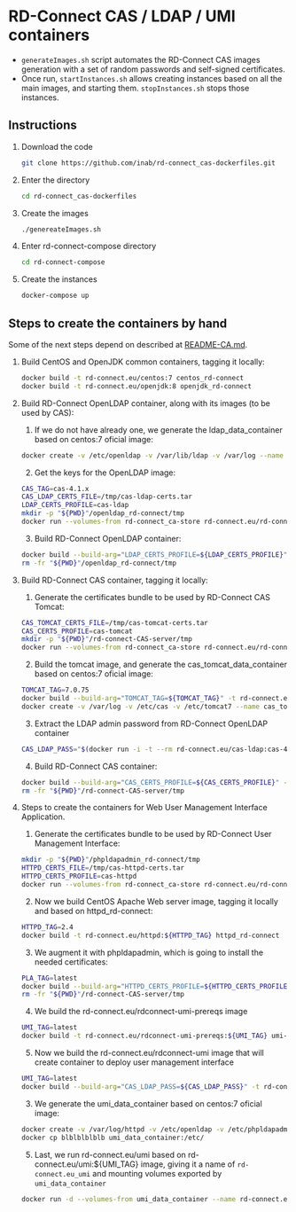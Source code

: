RD-Connect CAS / LDAP / UMI containers
==================================

* `generateImages.sh` script automates the RD-Connect CAS images generation with a set of random passwords and self-signed certificates.
* Once run, `startInstances.sh` allows creating instances based on all the main images, and starting them. `stopInstances.sh` stops those instances.

Instructions
----------------------------------

1. Download the code

	```bash
	git clone https://github.com/inab/rd-connect_cas-dockerfiles.git
	```
2. Enter the directory

  	```bash
  	cd rd-connect_cas-dockerfiles
  	```
3. Create the images
  
  	```bash
  	./genereateImages.sh
  	```
4. Enter rd-connect-compose directory
  	
	```bash
  	cd rd-connect-compose
  	```
5. Create the instances
  	
	```bash
  	docker-compose up
  	```


Steps to create the containers by hand
----------------------------------

Some of the next steps depend on described at [README-CA.md](README-CA.md).


1. Build CentOS and OpenJDK common containers, tagging it locally:

	```bash
	docker build -t rd-connect.eu/centos:7 centos_rd-connect
	docker build -t rd-connect.eu/openjdk:8 openjdk_rd-connect
	```
2. Build RD-Connect OpenLDAP container, along with its images (to be used by CAS):

	1. If we do not have already one, we generate the ldap_data_container based on centos:7 oficial image:
	
	```bash
	docker create -v /etc/openldap -v /var/lib/ldap -v /var/log --name ldap_data_container centos:7 /bin/true
	```
	
	2. Get the keys for the OpenLDAP image:
	
	```bash
	CAS_TAG=cas-4.1.x
	CAS_LDAP_CERTS_FILE=/tmp/cas-ldap-certs.tar
	LDAP_CERTS_PROFILE=cas-ldap
	mkdir -p "${PWD}"/openldap_rd-connect/tmp
	docker run --volumes-from rd-connect_ca-store rd-connect.eu/rd-connect_ca "${LDAP_CERTS_PROFILE}" > "${PWD}"/openldap_rd-connect/"${CAS_LDAP_CERTS_FILE}"
	```
	
	3. Build RD-Connect OpenLDAP container:
	
	```bash
	docker build --build-arg="LDAP_CERTS_PROFILE=${LDAP_CERTS_PROFILE}" --build-arg="CAS_LDAP_CERTS_FILE=${CAS_LDAP_CERTS_FILE}" -t rd-connect.eu/cas-ldap:${CAS_TAG} openldap_rd-connect
	rm -fr "${PWD}"/openldap_rd-connect/tmp
	```
3. Build RD-Connect CAS container, tagging it locally:
	1. Generate the certificates bundle to be used by RD-Connect CAS Tomcat:
	```bash
	CAS_TOMCAT_CERTS_FILE=/tmp/cas-tomcat-certs.tar
	CAS_CERTS_PROFILE=cas-tomcat
	mkdir -p "${PWD}"/rd-connect-CAS-server/tmp
	docker run --volumes-from rd-connect_ca-store rd-connect.eu/rd-connect_ca "${CAS_CERTS_PROFILE}" > "${PWD}"/rd-connect-CAS-server/"${CAS_TOMCAT_CERTS_FILE}"
	```
	
	2. Build the tomcat image, and generate the cas_tomcat_data_container based on centos:7 oficial image:
	
	```bash
	TOMCAT_TAG=7.0.75
	docker build --build-arg="TOMCAT_TAG=${TOMCAT_TAG}" -t rd-connect.eu/tomcat:${TOMCAT_TAG} -t rd-connect.eu/tomcat:7 tomcat_rd-connect
	docker create -v /var/log -v /etc/cas -v /etc/tomcat7 --name cas_tomcat_data_container centos:7 /bin/true
	```
	
	3. Extract the LDAP admin password from RD-Connect OpenLDAP container
	
	```bash
	CAS_LDAP_PASS="$(docker run -i -t --rm rd-connect.eu/cas-ldap:cas-4.1.x grep '^domainPass' /etc/openldap/for_sysadmin.txt | cut -f 2 -d =)"
	```
	
	4. Build RD-Connect CAS container:

	```bash
	docker build --build-arg="CAS_CERTS_PROFILE=${CAS_CERTS_PROFILE}" --build-arg="CAS_TOMCAT_CERTS_FILE=${CAS_TOMCAT_CERTS_FILE}" --build-arg="CAS_LDAP_PASS=${CAS_LDAP_PASS}" --build-arg="CAS_RELEASE=${CAS_TAG}" -t rd-connect.eu/rdconnect_cas:${CAS_TAG} rd-connect-CAS-server
	rm -fr "${PWD}"/rd-connect-CAS-server/tmp
	```


5. Steps to create the containers for Web User Management Interface Application.
	1. Generate the certificates bundle to be used by RD-Connect User Management Interface:
	```bash
	mkdir -p "${PWD}"/phpldapadmin_rd-connect/tmp
	HTTPD_CERTS_FILE=/tmp/cas-httpd-certs.tar
	HTTPD_CERTS_PROFILE=cas-httpd
	docker run --volumes-from rd-connect_ca-store rd-connect.eu/rd-connect_ca "${HTTPD_CERTS_PROFILE}" > "${PWD}"/phpldapadmin_rd-connect/"${HTTPD_CERTS_FILE}"
	```

	2. Now we build CentOS Apache Web server image, tagging it locally and based on httpd_rd-connect:

	```bash
	HTTPD_TAG=2.4
	docker build -t rd-connect.eu/httpd:${HTTPD_TAG} httpd_rd-connect
	```
	
	3. We augment it with phpldapadmin, which is going to install the needed certificates:
	
	```bash
	PLA_TAG=latest
	docker build --build-arg="HTTPD_CERTS_PROFILE=${HTTPD_CERTS_PROFILE}" --build-arg="HTTPD_CERTS_FILE=${HTTPD_CERTS_FILE}" -t rd-connect.eu/phpldapadmin:${PLA_TAG} phpldapadmin_rd-connect
	rm -fr "${PWD}"/rd-connect-CAS-server/tmp
	```
	
	4. We build the rd-connect.eu/rdconnect-umi-prereqs image
	
	```bash
	UMI_TAG=latest
	docker build -t rd-connect.eu/rdconnect-umi-prereqs:${UMI_TAG} umi-prereqs_rd-connect
	```
	
	5. Now we build the rd-connect.eu/rdconnect-umi image that will create container to deploy user management interface
	
	```bash
	UMI_TAG=latest
	docker build --build-arg="CAS_LDAP_PASS=${CAS_LDAP_PASS}" -t rd-connect.eu/rdconnect-umi:${UMI_TAG} umi_rd-connect
	```
	
	3. We generate the umi_data_container based on centos:7 oficial image:
	
	```bash
	docker create -v /var/log/httpd -v /etc/openldap -v /etc/phpldapadmin --name umi_data_container centos:7 /bin/true
	docker cp blblblblblb umi_data_container:/etc/
	```
	
	5. Last, we run rd-connect.eu/umi based on rd-connect.eu/umi:${UMI_TAG} image, giving it a name of `rd-connect.eu_umi` and mounting volumes exported by `umi_data_container`
	
	```bash
	docker run -d --volumes-from umi_data_container --name rd-connect.eu_umi rd-connect.eu/umi:${UMI_TAG}
	```
